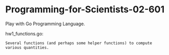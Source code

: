 Programming-for-Scientists-02-601
=================================

Play with Go Programming Language.

hw1_functions.go:

    Several functions (and perhaps some helper functions) to compute various quantities.
